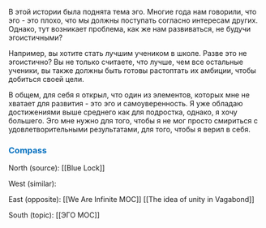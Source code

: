 
В этой истории была поднята тема эго. Многие года нам говорили, что эго - это плохо, что мы должны поступать согласно интересам других. Однако, тут возникает проблема, как же нам развиваться, не будучи эгоистичными? 

Например, вы хотите стать лучшим учеником в школе. Разве это не эгоистично? Вы не только считаете, что лучше, чем все остальные ученики, вы также должны быть готовы растоптать их амбиции, чтобы добиться своей цели.

В общем, для себя я открыл, что один из элементов, которых мне не хватает для развития - это эго и самоуверенность. Я уже обладаю достижениями выше среднего как для подростка, однако, я хочу большего. Эго мне нужно для того, чтобы я не мог просто смириться с удовлетворительными результатами, для того, чтобы я верил в себя.



### <span style="color:#0070c0">Compass</span>
North (source):
[[Blue Lock]]

West (similar):


East (opposite):
[[We Are Infinite MOC]]
[[The idea of unity in Vagabond]]

South (topic):
[[ЭГО MOC]]

